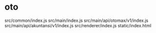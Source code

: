 # oto
 
src/common/index.js
src/main/index.js
src/main/api/otomax/v1/index.js
src/main/api/akuntansi/v1/index.js
src/renderer/index.js
static/index.html
